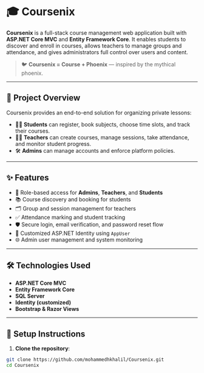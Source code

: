 # 🎓 Coursenix

**Coursenix** is a full-stack course management web application built with **ASP.NET Core MVC** and **Entity Framework Core**. It enables students to discover and enroll in courses, allows teachers to manage groups and attendance, and gives administrators full control over users and content.

> 🐦 **Coursenix = Course + Phoenix** — inspired by the mythical phoenix. 

---

## 🌟 Project Overview

Coursenix provides an end-to-end solution for organizing private lessons:

- 🧑‍🎓 **Students** can register, book subjects, choose time slots, and track their courses.
- 👩‍🏫 **Teachers** can create courses, manage sessions, take attendance, and monitor student progress.
- 🛠️ **Admins** can manage accounts and enforce platform policies.

---

## ✨ Features

- 👥 Role-based access for **Admins**, **Teachers**, and **Students**
- 📚 Course discovery and booking for students
- 🗂️ Group and session management for teachers
- ✅ Attendance marking and student tracking
- 🛡️ Secure login, email verification, and password reset flow
- 🔐 Customized ASP.NET Identity using `AppUser`
- 🌐 Admin user management and system monitoring

---

## 🛠️ Technologies Used
- **ASP.NET Core MVC**
- **Entity Framework Core**
- **SQL Server**
- **Identity (customized)**
- **Bootstrap & Razor Views** 



---

## 🔧 Setup Instructions

1. **Clone the repository**:
```bash
git clone https://github.com/mohammedhkhalil/Coursenix.git
cd Coursenix
